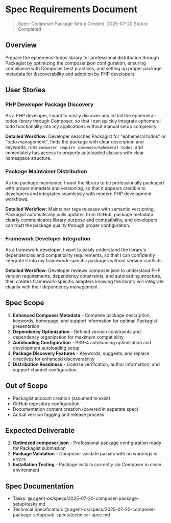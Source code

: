 # Spec Requirements Document

> Spec: Composer Package Setup
> Created: 2025-07-20
> Status: Completed

## Overview

Prepare the ephemeral-todos library for professional distribution through Packagist by optimizing the composer.json configuration, ensuring compliance with Composer best practices, and setting up proper package metadata for discoverability and adoption by PHP developers.

## User Stories

### PHP Developer Package Discovery

As a PHP developer, I want to easily discover and install the ephemeral-todos library through Composer, so that I can quickly integrate ephemeral todo functionality into my applications without manual setup complexity.

**Detailed Workflow:** Developer searches Packagist for "ephemeral todos" or "todo management", finds the package with clear description and keywords, runs `composer require simensen/ephemeral-todos`, and immediately has access to properly autoloaded classes with clear namespace structure.

### Package Maintainer Distribution

As the package maintainer, I want the library to be professionally packaged with proper metadata and versioning, so that it appears credible to developers and integrates seamlessly with modern PHP development workflows.

**Detailed Workflow:** Maintainer tags releases with semantic versioning, Packagist automatically pulls updates from GitHub, package metadata clearly communicates library purpose and compatibility, and developers can trust the package quality through proper configuration.

### Framework Developer Integration

As a framework developer, I want to easily understand the library's dependencies and compatibility requirements, so that I can confidently integrate it into my framework-specific packages without version conflicts.

**Detailed Workflow:** Developer reviews composer.json to understand PHP version requirements, dependency constraints, and autoloading structure, then creates framework-specific adapters knowing the library will integrate cleanly with their dependency management.

## Spec Scope

1. **Enhanced Composer Metadata** - Complete package description, keywords, homepage, and support information for optimal Packagist presentation
2. **Dependency Optimization** - Refined version constraints and dependency organization for maximum compatibility
3. **Autoloading Configuration** - PSR-4 autoloading optimization and development autoloading setup
4. **Package Discovery Features** - Keywords, suggests, and replace directives for enhanced discoverability
5. **Distribution Readiness** - License verification, author information, and support channel configuration

## Out of Scope

- Packagist account creation (assumed to exist)
- GitHub repository configuration
- Documentation content creation (covered in separate spec)
- Actual version tagging and release process

## Expected Deliverable

1. **Optimized composer.json** - Professional package configuration ready for Packagist submission
2. **Package Validation** - Composer validate passes with no warnings or errors
3. **Installation Testing** - Package installs correctly via Composer in clean environment

## Spec Documentation

- Tasks: @.agent-os/specs/2025-07-20-composer-package-setup/tasks.md
- Technical Specification: @.agent-os/specs/2025-07-20-composer-package-setup/sub-specs/technical-spec.md